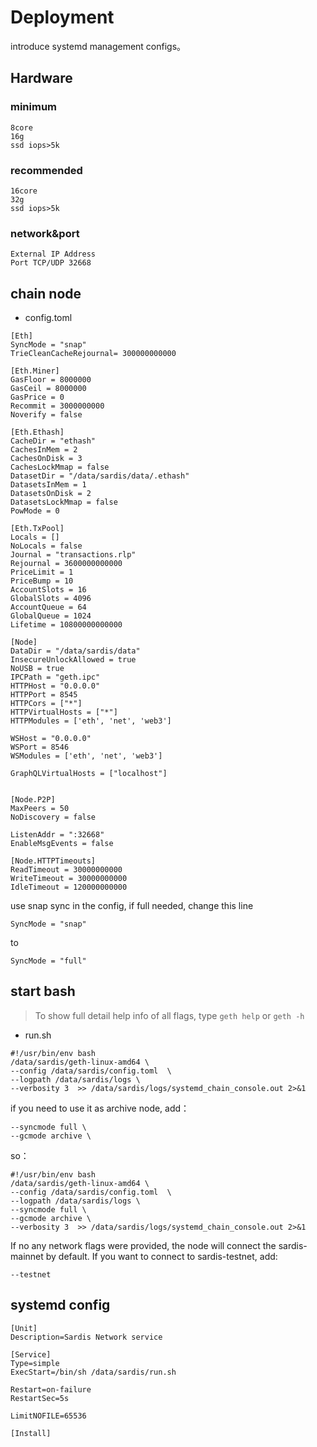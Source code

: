 # Deployment

introduce systemd management configs。

## Hardware

### minimum

```
8core
16g
ssd iops>5k
```

### recommended
```
16core
32g
ssd iops>5k
```

### network&port

```
External IP Address
Port TCP/UDP 32668
```

## chain node

* config.toml

```
[Eth]
SyncMode = "snap"
TrieCleanCacheRejournal= 300000000000

[Eth.Miner]
GasFloor = 8000000
GasCeil = 8000000
GasPrice = 0
Recommit = 3000000000
Noverify = false

[Eth.Ethash]
CacheDir = "ethash"
CachesInMem = 2
CachesOnDisk = 3
CachesLockMmap = false
DatasetDir = "/data/sardis/data/.ethash"
DatasetsInMem = 1
DatasetsOnDisk = 2
DatasetsLockMmap = false
PowMode = 0

[Eth.TxPool]
Locals = []
NoLocals = false
Journal = "transactions.rlp"
Rejournal = 3600000000000
PriceLimit = 1
PriceBump = 10
AccountSlots = 16
GlobalSlots = 4096
AccountQueue = 64
GlobalQueue = 1024
Lifetime = 10800000000000

[Node]
DataDir = "/data/sardis/data"
InsecureUnlockAllowed = true
NoUSB = true
IPCPath = "geth.ipc"
HTTPHost = "0.0.0.0"
HTTPPort = 8545
HTTPCors = ["*"]
HTTPVirtualHosts = ["*"]
HTTPModules = ['eth', 'net', 'web3']

WSHost = "0.0.0.0"
WSPort = 8546
WSModules = ['eth', 'net', 'web3']

GraphQLVirtualHosts = ["localhost"]


[Node.P2P]
MaxPeers = 50
NoDiscovery = false

ListenAddr = ":32668"
EnableMsgEvents = false

[Node.HTTPTimeouts]
ReadTimeout = 30000000000
WriteTimeout = 30000000000
IdleTimeout = 120000000000

```

use snap sync in the config, if full needed, change this line
```
SyncMode = "snap"
```
to
```
SyncMode = "full"
```

## start bash

> To show full detail help info of all flags, type `geth help` or `geth -h`

* run.sh


```
#!/usr/bin/env bash
/data/sardis/geth-linux-amd64 \
--config /data/sardis/config.toml  \
--logpath /data/sardis/logs \
--verbosity 3  >> /data/sardis/logs/systemd_chain_console.out 2>&1
```

if you need to use it as archive node, add：

```
--syncmode full \
--gcmode archive \
```

so：

```
#!/usr/bin/env bash
/data/sardis/geth-linux-amd64 \
--config /data/sardis/config.toml  \
--logpath /data/sardis/logs \
--syncmode full \
--gcmode archive \
--verbosity 3  >> /data/sardis/logs/systemd_chain_console.out 2>&1
```

If no any network flags were provided, the node will connect the sardis-mainnet by default. If you want to connect to sardis-testnet, add:

```
--testnet
```

## systemd config

```
[Unit]
Description=Sardis Network service

[Service]
Type=simple
ExecStart=/bin/sh /data/sardis/run.sh

Restart=on-failure
RestartSec=5s

LimitNOFILE=65536

[Install]

```
